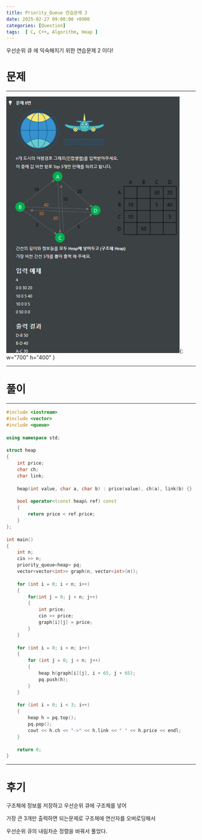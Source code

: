 ```yaml
---
title: Priority_Queue 연습문제 2
date: 2025-02-27 09:08:00 +0900
categories: [Question]  
tags:  [ C, C++, Algorithm, Heap ]
---
```


우선순위 큐 에 익숙해지기 위한 연습문제 2 이다!

# 문제   
---------------------------------------
![Desktop View](/assets/img/heap2.png){: w="700" h="400" }

---------------------------------------

# 풀이
---------------------------------------

```c++
#include <iostream>
#include <vector>
#include <queue>

using namespace std;

struct heap
{
    int price;
    char ch;
    char link;
    
    heap(int value, char a, char b) : price(value), ch(a), link(b) {}
    
    bool operator<(const heap& ref) const
    {
        return price < ref.price;
    }
};

int main()
{
    int n;
    cin >> n;
    priority_queue<heap> pq;
    vector<vector<int>> graph(n, vector<int>(n));
    
    for (int i = 0; i < n; i++)
    {
        for(int j = 0; j < n; j++)
        {
            int price;
            cin >> price;
            graph[i][j] = price;
        }
    }
    
    for (int i = 0; i < n; i++)
    {
        for (int j = 0; j < n; j++)
        {
            heap h(graph[i][j], i + 65, j + 65);
            pq.push(h);
        }
    }
    
    for (int i = 0; i < 3; i++)
    {
        heap h = pq.top();
        pq.pop();
        cout << h.ch << "->" << h.link << " " << h.price << endl;
    }
    
    return 0;
}
```
---------------------------------------

# 후기

구조체에 정보를 저장하고 우선순위 큐에 구조체를 넣어

가장 큰 3개만 출력하면 되는문제로 구조체에 연산자를 오버로딩해서

우선순위 큐의 내림차순 정렬을 바꿔서 풀었다.
